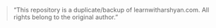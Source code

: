 > “This repository is a duplicate/backup of learnwitharshyan.com.
All rights belong to the original author.”
